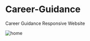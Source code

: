 # Career-Guidance
Career Guidance Responsive Website 

![home](https://user-images.githubusercontent.com/37587731/40560644-225065fc-604a-11e8-84ab-9469f07baf8f.png)
